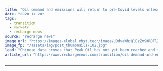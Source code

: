 ```yaml
---
title: "Oil demand and emissions will return to pre-Covid levels unless governments act, says IEA boss"
date: "2020-11-20"
tags: 
  - transition
  - markets
  - recharge news
source: "recharge news"
image_url: "https://images-global.nhst.tech/image/UDdvaWhzQlEzZm9RRDFlZUtyQTNUdDNrNE1YWEREUThTM0VzZDZ0Ym41Yz0=/nhst/binary/86d7dae951dadc8294294b27d53dd43d"
image_fp: "/assets/img/post_thumbnails/102.jpg"
lead: "Chinese data proves that Peak Oil has not yet been reached and that falling CO2 levels will rebound after the coronavirus crisis, Fatih Birol tells conference"
article_url: "https://www.rechargenews.com/transition/oil-demand-and-emissions-will-return-to-pre-covid-levels-unless-governments-act-says-iea-boss/2-1-916733"
---
```


---
